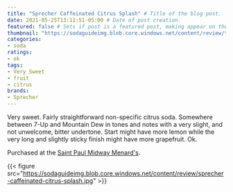 ```yaml
---
title: "Sprecher Caffeinated Citrus Splash" # Title of the blog post.
date: 2021-05-25T13:11:51-05:00 # Date of post creation.
featured: false # Sets if post is a featured post, making appear on the home page side bar.
thumbnail: "https://sodaguideimg.blob.core.windows.net/content/review/thumbs/sprecher-caffeinated-citrus-splash.jpg" # Sets thumbnail image appearing inside card on homepage.
categories:
- soda
ratings:
- ok
tags:
- Very Sweet
- fruit
- citrus
brands:
- Sprecher
---
```


Very sweet. Fairly straightforward non-specific citrus soda. Somewhere between 7-Up and Mountain Dew in tones and notes with a very slight, and not unwelcome, bitter undertone. Start might have more lemon while the very long and slightly sticky finish might have more grapefruit. Ok.

Purchased at the [Saint Paul Midway Menard's](https://www.menards.com/main/storeDetails.html?store=3181).

{{< figure src="https://sodaguideimg.blob.core.windows.net/content/review/sprecher-caffeinated-citrus-splash.jpg" >}}